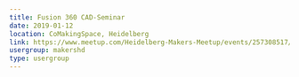 ```yaml
---
title: Fusion 360 CAD-Seminar
date: 2019-01-12
location: CoMakingSpace, Heidelberg
link: https://www.meetup.com/Heidelberg-Makers-Meetup/events/257308517/
usergroup: makershd
type: usergroup
---
```

